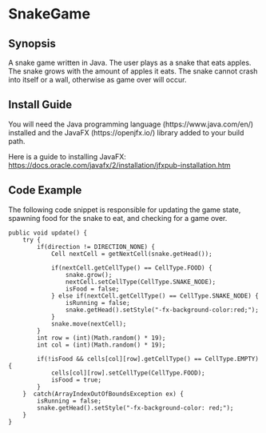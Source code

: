 <h1>SnakeGame</h1>
<h2>Synopsis</h2>
A snake game written in Java. The user plays as a snake that eats apples. The snake grows with the amount of apples it eats. The snake cannot crash into itself or a wall, otherwise as game over will occur.
<h2>Install Guide</h2>
You will need the Java programming language (https://www.java.com/en/) installed and the JavaFX (https://openjfx.io/) library added to your build path.

Here is a guide to installing JavaFX: https://docs.oracle.com/javafx/2/installation/jfxpub-installation.htm
<h2>Code Example</h2>
The following code snippet is responsible for updating the game state, spawning food for the snake to eat, and checking for a game over.

	public void update() {
		try {
			if(direction != DIRECTION_NONE) {
				Cell nextCell = getNextCell(snake.getHead());
				
				if(nextCell.getCellType() == CellType.FOOD) {
					snake.grow();
					nextCell.setCellType(CellType.SNAKE_NODE);
					isFood = false;
				} else if(nextCell.getCellType() == CellType.SNAKE_NODE) {
					isRunning = false;
					snake.getHead().setStyle("-fx-background-color:red;");
				}
				snake.move(nextCell);
			}
			int row = (int)(Math.random() * 19);
			int col = (int)(Math.random() * 19);
	
			if(!isFood && cells[col][row].getCellType() == CellType.EMPTY) {
				cells[col][row].setCellType(CellType.FOOD);
				isFood = true;
			}
		}  catch(ArrayIndexOutOfBoundsException ex) {
			isRunning = false;
			snake.getHead().setStyle("-fx-background-color: red;");
		}
	}
